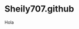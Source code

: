 # Sheily707.github
Hola
<html>
<Head>
<meta charset="utf-8>
<title>Indolex</tile>
</head>
<body>
<h1>Bienvenido profe Elmer le saluda</h1>
<p>Rosa Susana Garcia Navarro</p>
<p>Sheily Anahi Gonzalez Lopez</p>
</body>
</html>
